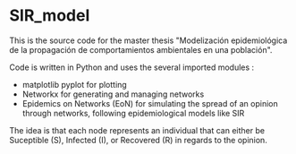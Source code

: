 # SIR_model

This is the source code for the master thesis "Modelización epidemiológica de la propagación de comportamientos ambientales en una población". 

Code is written in Python and uses the several imported modules :
  - matplotlib pyplot for plotting
  - Networkx for generating and managing networks 
  - Epidemics on Networks (EoN) for simulating the spread of an opinion through networks, following epidemiological models like SIR
 
The idea is that each node represents an individual that can either be Suceptible (S), Infected (I), or Recovered (R) in regards to the opinion. 


